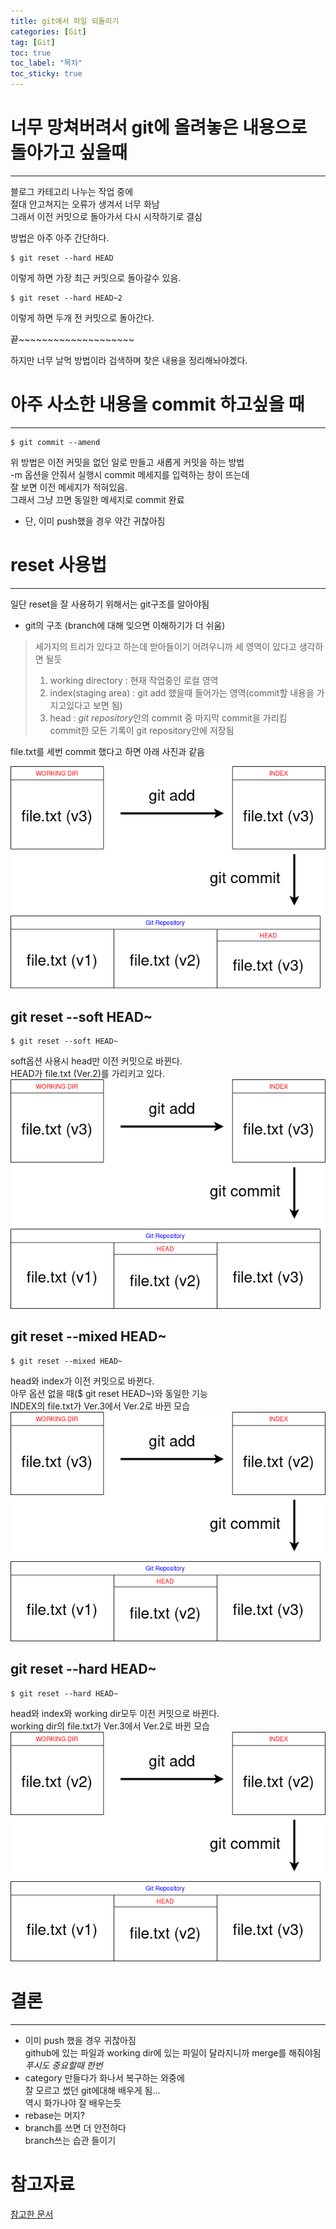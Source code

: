 ```yaml
---
title: git에서 파일 되돌리기
categories: [Git]
tag: [Git]
toc: true
toc_label: "목차"
toc_sticky: true
---
```


# 너무 망쳐버려서 git에 올려놓은 내용으로 돌아가고 싶을때   

***
블로그 카테고리 나누는 작업 중에   
절대 안고쳐지는 오류가 생겨서 너무 화남   
그래서 이전 커밋으로 돌아가서 다시 시작하기로 결심   

방법은 아주 아주 간단하다.

```
$ git reset --hard HEAD
```
이렇게 하면 가장 최근 커밋으로 돌아갈수 있음.   
```
$ git reset --hard HEAD~2
```
이렇게 하면 두개 전 커밋으로 돌아간다.   

끝~~~~~~~~~~~~~~~~~~~~


하지만 너무 날먹 방법이라 검색하며 찾은 내용을 정리해놔야겠다.

# 아주 사소한 내용을 commit 하고싶을 때

***
```
$ git commit --amend
```

위 방법은 이전 커밋을 없던 일로 만들고 새롭게 커밋을 하는 방법   
-m 옵션을 안줘서 실행시 commit 메세지를 입력하는 창이 뜨는데   
잘 보면 이전 메세지가 적혀있음.   
그래서 그냥 끄면 동일한 메세지로 commit 완료   
* 단, 이미 push했을 경우 약간 귀찮아짐   
   
   
# reset 사용법

***
일단 reset을 잘 사용하기 위해서는 git구조를 알아야됨   


* git의 구조 (branch에 대해 잊으면 이해하기가 더 쉬움)
> 세가지의 트리가 있다고 하는데 받아들이기 어려우니까   세 영역이 있다고 생각하면 될듯
> 1. working directory : 현재 작업중인 로컬 영역
> 2. index(staging area) : git add 했을때 들어가는 영역(commit할 내용을 가지고있다고 보면 됨)
> 3. head : *git repository*안의 commit 중 마지막 commit을 가리킴   
> commit한 모든 기록이 git repository안에 저장됨  
 
file.txt를 세번 commit 했다고 하면 아래 사진과 같음

![git structure](/assets/restore_file_in_git/git_structure.png)   

## git reset --soft HEAD~

```
$ git reset --soft HEAD~   
```

soft옵션 사용시 head만 이전 커밋으로 바뀐다.   
HEAD가 file.txt (Ver.2)를 가리키고 있다.
![soft](/assets/restore_file_in_git/git_reset_soft.png)   

## git reset --mixed HEAD~

```
$ git reset --mixed HEAD~   
```

head와 index가 이전 커밋으로 바뀐다.   
아무 옵션 없을 때($ git reset HEAD~)와 동일한 기능   
INDEX의 file.txt가 Ver.3에서 Ver.2로 바뀐 모습
![mixed](/assets/restore_file_in_git/git_reset_mixed.png)   

## git reset --hard HEAD~
```
$ git reset --hard HEAD~
```

head와 index와 working dir모두 이전 커밋으로 바뀐다.   
working dir의 file.txt가 Ver.3에서 Ver.2로 바뀐 모습
![hard](/assets/restore_file_in_git/git_reset_hard.png)   

# 결론

***
* 이미 push 했을 경우 귀찮아짐   
github에 있는 파일과 working dir에 있는 파일이 달라지니까 merge를 해줘야됨   
*푸시도 중요할때 한번*   
* category 만들다가 화나서 복구하는 와중에   
잘 모르고 썼던 git에대해 배우게 됨...   
역시 화가나야 잘 배우는듯
* rebase는 머지?   
* branch를 쓰면 더 안전하다   
branch쓰는 습관 들이기

# 참고자료
[참고한 문서][reference]

[reference]: https://git-scm.com/book/ko/v2/Git-%EB%8F%84%EA%B5%AC-Reset-%EB%AA%85%ED%99%95%ED%9E%88-%EC%95%8C%EA%B3%A0-%EA%B0%80%EA%B8%B0#_git_reset "refer"
